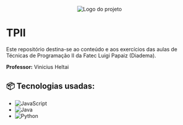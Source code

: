 
<div align="center">
    
  ![Logo do projeto](https://github.com/kengiiGMs/TPII/assets/80048095/c97655b2-720f-4da0-8e6b-7c3f76a068dd)

</div>
  
# TPII

Este repositório destina-se ao conteúdo e aos exercícios das aulas de Técnicas de Programação II da Fatec Luigi Papaiz (Diadema).

**Professor:**
Vinicius Heltai


## 📦 Tecnologias usadas:

* ![JavaScript](https://img.shields.io/badge/javascript-%23323330.svg?style=for-the-badge&logo=javascript&logoColor=%23F7DF1E)
* ![Java](https://img.shields.io/badge/java-%23ED8B00.svg?style=for-the-badge&logo=openjdk&logoColor=white)
* ![Python](https://img.shields.io/badge/python-3670A0?style=for-the-badge&logo=python&logoColor=ffdd54)
